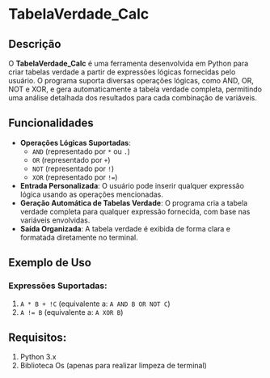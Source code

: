 # TabelaVerdade_Calc

## Descrição

O **TabelaVerdade_Calc** é uma ferramenta desenvolvida em Python para criar tabelas verdade a partir de expressões lógicas fornecidas pelo usuário. O programa suporta diversas operações lógicas, como AND, OR, NOT e XOR, e gera automaticamente a tabela verdade completa, permitindo uma análise detalhada dos resultados para cada combinação de variáveis.

## Funcionalidades

- **Operações Lógicas Suportadas**:
  - `AND` (representado por `*` ou `.`)
  - `OR` (representado por `+`)
  - `NOT` (representado por `!`)
  - `XOR` (representado por `!=`)
- **Entrada Personalizada**: O usuário pode inserir qualquer expressão lógica usando as operações mencionadas.
- **Geração Automática de Tabelas Verdade**: O programa cria a tabela verdade completa para qualquer expressão fornecida, com base nas variáveis envolvidas.
- **Saída Organizada**: A tabela verdade é exibida de forma clara e formatada diretamente no terminal.

## Exemplo de Uso

### Expressões Suportadas:

1. `A * B + !C` (equivalente a: `A AND B OR NOT C`)
2. `A != B` (equivalente a: `A XOR B`)

## Requisitos:

1. Python 3.x
2. Biblioteca Os (apenas para realizar limpeza de terminal)
